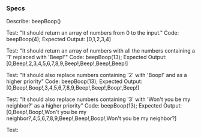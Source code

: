 ### Specs
Describe: beepBoop()

Test: "It should return an array of numbers from 0 to the input."
Code: beepBoop(4);
Expected Output: [0,1,2,3,4]

Test: "It should return an array of numbers with all the numbers containing a '1' replaced with 'Beep!'"
Code: beepBoop(13);
Expected Output: [0,Beep!,2,3,4,5,6,7,8,9,Beep!,Beep!,Beep!,Beep!]

Test: "It should also replace numbers containing '2' with 'Boop!' and as a higher priority"
Code: beepBoop(13);
Expected Output: [0,Beep!,Boop!,3,4,5,6,7,8,9,Beep!,Beep!,Boop!,Beep!]

Test: "It should also replace numbers containing '3' with 'Won't you be my neighbor?' as a higher priority"
Code: beepBoop(13);
Expected Output: [0,Beep!,Boop!,Won't you be my neighbor?,4,5,6,7,8,9,Beep!,Beep!,Boop!,Won't you be my neighbor?]

Test: